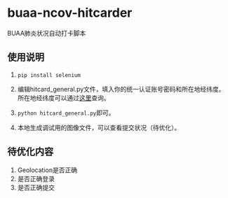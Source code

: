 # buaa-ncov-hitcarder

BUAA肺炎状况自动打卡脚本

## 使用说明

1. `pip install selenium`

2. 编辑hitcard_general.py文件，填入你的统一认证账号密码和所在地经纬度。所在地经纬度可以通过[这里](https://jingweidu.51240.com/)查询。
3. `python hitcard_general.py`即可。
4. 本地生成调试用的图像文件，可以查看提交状况（待优化）。

## 待优化内容

1. Geolocation是否正确
2. 是否正确登录
3. 是否正确提交
